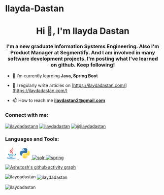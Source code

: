 # Ilayda-Dastan
<h1 align="center">Hi 👋, I'm Ilayda Dastan</h1>
<h3 align="center">I'm a new graduate Information Systems Engineering. Also I'm Product Manager at Segmentify. And I am involved in many software development projects. I'm posting what I've learned on github. Keep following!</h3>

- 🌱 I’m currently learning **Java, Spring Boot**

- 📝 I regularly write articles on [https://ilaydadastan.com/](https://ilaydadastan.com/)

- 📫 How to reach me **ilaydastan2@gmail.com**

<h3 align="left">Connect with me:</h3>
<p align="left">
<a href="https://twitter.com/ilaydadastann" target="blank"><img align="center" src="https://raw.githubusercontent.com/rahuldkjain/github-profile-readme-generator/master/src/images/icons/Social/twitter.svg" alt="ilaydadastann" height="30" width="40" /></a>
<a href="https://linkedin.com/in/ilaydadastan" target="blank"><img align="center" src="https://raw.githubusercontent.com/rahuldkjain/github-profile-readme-generator/master/src/images/icons/Social/linked-in-alt.svg" alt="ilaydadastan" height="30" width="40" /></a>
<a href="https://medium.com/@ilaydadastan" target="blank"><img align="center" src="https://raw.githubusercontent.com/rahuldkjain/github-profile-readme-generator/master/src/images/icons/Social/medium.svg" alt="@ilaydadastan" height="30" width="40" /></a>
</p>

<h3 align="left">Languages and Tools:</h3>

<p align="left"> <a href="https://www.java.com" target="_blank" rel="noreferrer"> <img src="https://raw.githubusercontent.com/devicons/devicon/master/icons/java/java-original.svg" alt="java" width="40" height="40"/> </a> <a href="https://www.python.org" target="_blank" rel="noreferrer"> <img src="https://raw.githubusercontent.com/devicons/devicon/master/icons/python/python-original.svg" alt="python" width="40" height="40"/> </a> <a href="https://lucene.apache.org/solr/" target="_blank" rel="noreferrer"> <img src="https://www.vectorlogo.zone/logos/apache_solr/apache_solr-icon.svg" alt="solr" width="40" height="40"/> </a> <a href="https://spring.io/" target="_blank" rel="noreferrer"> <img src="https://www.vectorlogo.zone/logos/springio/springio-icon.svg" alt="spring" width="40" height="40"/> </a> </p>

[![Ashutosh's github activity graph](https://activity-graph.herokuapp.com/graph?username=ilaydadastan&bg_color=cecff8&color=9e4c98&line=9e4c98&point=403d3d&area=true&hide_border=true)](https://github.com/ashutosh00710/github-readme-activity-graph)

<p><img align="left" src="https://github-readme-stats.vercel.app/api/top-langs?username=ilaydadastan&show_icons=true&locale=en&layout=compact" alt="ilaydadastan" /></p>

<p>&nbsp;<img align="center" src="https://github-readme-stats.vercel.app/api?username=ilaydadastan&show_icons=true&locale=en" alt="ilaydadastan" /></p>

<p><img align="center" src="https://github-readme-streak-stats.herokuapp.com/?user=ilaydadastan&" alt="ilaydadastan" /></p>


